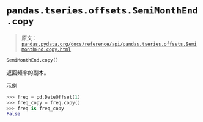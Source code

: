 # `pandas.tseries.offsets.SemiMonthEnd.copy`

> 原文：[`pandas.pydata.org/docs/reference/api/pandas.tseries.offsets.SemiMonthEnd.copy.html`](https://pandas.pydata.org/docs/reference/api/pandas.tseries.offsets.SemiMonthEnd.copy.html)

```py
SemiMonthEnd.copy()
```

返回频率的副本。

示例

```py
>>> freq = pd.DateOffset(1)
>>> freq_copy = freq.copy()
>>> freq is freq_copy
False 
```
